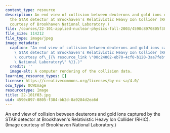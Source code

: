 ```yaml
---
content_type: resource
description: An end view of collision between deuterons and gold ions captured by
  the STAR detector at Brookhaven's Relativistic Heavy Ion Collider (RHIC). (Image
  courtesy of Brookhaven National Laboratory.)
file: /courses/22-101-applied-nuclear-physics-fall-2003/4590c8970805f384bb2d8a9284d2ea6d_22-101f03.jpg
file_size: 114212
file_type: image/jpeg
image_metadata:
  caption: "An end view of collision between deuterons and gold ions captured by the\
    \ STAR detector at Brookhaven's Relativistic Heavy Ion Collider (RHIC). (Image\
    \ courtesy of\_{{% resource_link \"00c24002-eb70-4cf0-b120-3aa7febfeb29\" \"Brookhaven\
    \ National Laboratory\" %}}.)"
  credit: ''
  image-alt: A computer rendering of the collision data.
learning_resource_types: []
license: https://creativecommons.org/licenses/by-nc-sa/4.0/
ocw_type: OCWImage
resourcetype: Image
title: 22-101f03.jpg
uid: 4590c897-0805-f384-bb2d-8a9284d2ea6d
---
```

An end view of collision between deuterons and gold ions captured by the STAR detector at Brookhaven's Relativistic Heavy Ion Collider (RHIC). (Image courtesy of Brookhaven National Laboratory.)